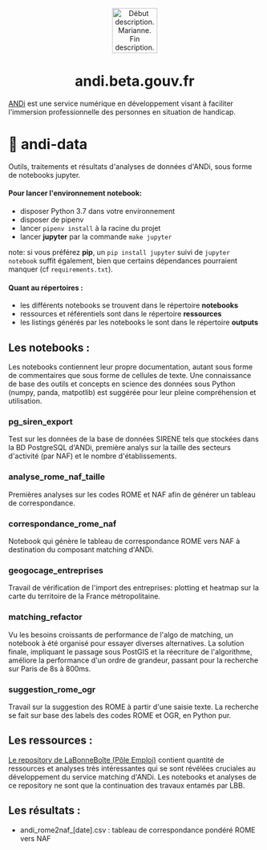 <p align="center">
  <a href="https://andi.beta.gouv.fr">
    <img alt="Début description. Marianne. Fin description." src="https://upload.wikimedia.org/wikipedia/fr/3/38/Logo_de_la_R%C3%A9publique_fran%C3%A7aise_%281999%29.svg" width="90" />
  </a>
</p>
<h1 align="center">
  andi.beta.gouv.fr
</h1>

[ANDi](https://andi.beta.gouv.fr) est une service numérique en développement visant à faciliter l'immersion professionnelle des personnes en situation de handicap.

# 🧪 andi-data
Outils, traitements et résultats d'analyses de données d'ANDi, sous forme de notebooks jupyter.

#### Pour lancer l'environnement notebook:

- disposer Python 3.7 dans votre environnement
- disposer de pipenv
- lancer `pipenv install` à la racine du projet
- lancer **jupyter** par la commande `make jupyter`

note: si vous préférez **pip**, un `pip install jupyter` suivi de  `jupyter notebook` suffit également, bien que certains dépendances pourraient manquer (cf `requirements.txt`).

#### Quant au répertoires :

- les différents notebooks se trouvent dans le répertoire **notebooks**
- ressources et référentiels sont dans le répertoire **ressources**
- les listings générés par les notebooks le sont dans le répertoire **outputs**


## Les notebooks :
Les notebooks contiennent leur propre documentation, autant sous forme de commentaires que sous forme de cellules de texte.
Une connaissance de base des outils et concepts en science des données sous Python (numpy, panda, matpotlib) est suggérée pour leur pleine compréhension et utilisation.

### pg_siren_export
Test sur les données de la base de données SIRENE tels que stockées dans la BD PostgreSQL d'ANDi,
première analys sur la taille des secteurs d'activité (par NAF) et le nombre d'établissements.

### analyse_rome_naf_taille
Premières analyses sur les codes ROME et NAF afin de générer un tableau de correspondance.

### correspondance_rome_naf
Notebook qui génère le tableau de correspondance ROME vers NAF à destination du composant matching d'ANDi.

### geogocage_entreprises
Travail de vérification de l'import des entreprises: plotting et heatmap sur la carte du territoire de la France métropolitaine.

### matching_refactor
Vu les besoins croissants de performance de l'algo de matching, un notebook à été organisé pour essayer diverses alternatives. 
La solution finale, impliquant le passage sous PostGIS et la réecriture de l'algorithme, améliore la performance d'un ordre de grandeur,
passant pour la recherche sur Paris de 8s à 800ms. 

### suggestion_rome_ogr
Travail sur la suggestion des ROME à partir d'une saisie texte.
La recherche se fait sur base des labels des codes ROME et OGR, en Python pur.

## Les ressources :
[Le repository de LaBonneBoîte (Pôle Emploi)](https://github.com/StartupsPoleEmploi/labonneboite) contient 
quantité de ressources et analyses très intéressantes qui se sont révélées cruciales au développement du 
service matching d'ANDi. Les notebooks et analyses de ce repository ne sont que la continuation des travaux
entamés par LBB.

## Les résultats :
- andi\_rome2naf\_\[date\].csv : tableau de correspondance pondéré ROME vers NAF
